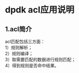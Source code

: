 # dpdk acl应用说明

## 1.acl简介  
acl匹配包括三方面：   
1）规则解析；  
2）规则编译；  
3）取需要匹配的数据进行规则匹配；  
4）得到规则是否命中结果。  
